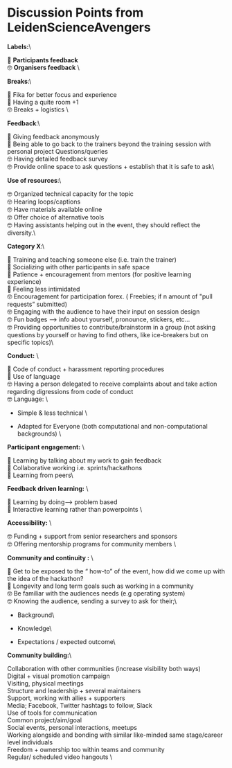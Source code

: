 # Discussion Points from LeidenScienceAvengers

**Labels:**\


🐼 **Participants feedback** \
&#x20;🤓 **Organisers feedback** \


**Breaks**:\


🐼 Fika for better focus and experience \
&#x20;🐼 Having a quite room +1 \
&#x20;🤓 Breaks + logistics \


**Feedback**:\


🐼 Giving feedback anonymously \
&#x20;🐼 Being able to go back to the trainers beyond the training session with personal project Questions/queries \
&#x20;🤓 Having detailed feedback survey \
&#x20;🤓 Provide online space to ask questions + establish that it is safe to ask\


**Use of resources**:\


🤓 Organized technical capacity for the topic \
&#x20;🤓 Hearing loops/captions \
&#x20;🤓 Have materials available online \
&#x20;🤓 Offer choice of alternative tools\
&#x20;🤓 Having assistants helping out in the event, they should reflect the diversity.\


**Category X**:\


🐼 Training and teaching someone else (i.e. train the trainer)\
&#x20;🐼 Socializing with other participants in safe space\
&#x20;🐼 Patience + encouragement from mentors (for positive learning experience)\
&#x20;🐼 Feeling less intimidated\
&#x20;🤓 Encouragement for participation forex. ( Freebies; if n amount of "pull requests” submitted)\
&#x20;🤓 Engaging with the audience to have their input on session design\
&#x20;🤓 Fun badges —> info about yourself, pronounce, stickers, etc…\
&#x20;🤓 Providing opportunities to contribute/brainstorm in a group (not asking questions by yourself or having to find others, like ice-breakers but on specific topics)\


**Conduct:** \


🐼 Code of conduct + harassment reporting procedures \
&#x20;🐼 Use of language \
&#x20;🤓 Having a person delegated to receive complaints about and take action regarding digressions from code of conduct \
&#x20;🤓 Language: \


* Simple & less technical \

* Adapted for Everyone (both computational and non-computational backgrounds) \


**Participant engagement:** \


🐼 Learning by talking about my work to gain feedback \
&#x20;🐼 Collaborative working i.e. sprints/hackathons \
&#x20;🐼 Learning from peers\


**Feedback driven learning:** \


🐼 Learning by doing—> problem based \
&#x20;🐼 Interactive learning rather than powerpoints \


**Accessibility:** \


🤓 Funding + support from senior researchers and sponsors \
&#x20;🤓 Offering mentorship programs for community members \


**Community and continuity :** \


🐼 Get to be exposed to the “ how-to” of the event, how did we come up with the idea of the hackathon? \
&#x20;🐼 Longevity and long term goals such as working in a community \
&#x20;🤓 Be familiar with the audiences needs (e.g operating system) \
&#x20;🤓 Knowing the audience, sending a survey to ask for their;\


* Background\

* Knowledge\

* Expectations / expected outcome\


**Community building:**\


Collaboration with other communities (increase visibility both ways)\
&#x20;Digital + visual promotion campaign\
&#x20;Visiting, physical meetings \
&#x20;Structure and leadership + several maintainers\
&#x20;Support, working with allies + supporters\
&#x20;Media; Facebook, Twitter hashtags to follow, Slack\
&#x20;Use of tools for communication\
&#x20;Common project/aim/goal \
&#x20;Social events, personal interactions, meetups \
&#x20;Working alongside and bonding with similar like-minded same stage/career level individuals\
&#x20;Freedom + ownership too within teams and community\
&#x20;Regular/ scheduled video hangouts \




